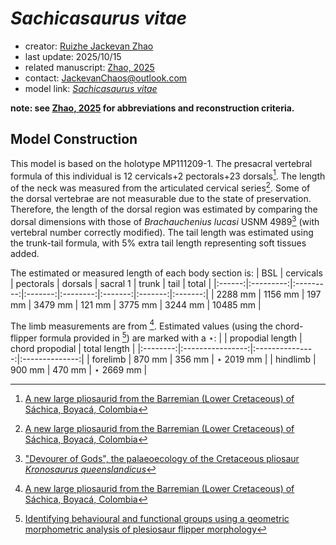 # *Sachicasaurus vitae*

- creator: [Ruizhe Jackevan Zhao](https://orcid.org/0009-0001-4869-3008) 
- last update: 2025/10/15
- related manuscript: [Zhao, 2025](https://doi.org/10.1101/2024.02.15.578844)
- contact: JackevanChaos@outlook.com
- model link: [*Sachicasaurus vitae*](https://github.com/Pliosaurus-kevani/Mundus-Cyclus/blob/main/Plesiosauria/Sachicasaurus%20vitae/Sachicasaurus%20vitae.pdf)

**note: see [Zhao, 2025](https://doi.org/10.1101/2024.02.15.578844) for abbreviations and reconstruction criteria.**

## Model Construction

This model is based on the holotype MP111209-1. The presacral vertebral
formula of this individual is 12 cervicals+2 pectorals+23 dorsals[^1].
The length of the neck was measured from
the articulated cervical series[^1]. Some of the dorsal vertebrae are not measurable due to the state
of preservation. Therefore, the length of the dorsal region was estimated by comparing the dorsal
dimensions with those of *Brachauchenius lucasi* USNM 4989[^2] (with vertebral number correctly
modified). The tail length was estimated using the trunk-tail formula, with 5% extra tail length representing soft tissues
added.

The estimated or measured length of each body section is:
| BSL    | cervicals | pectorals | dorsals | sacral 1 | trunk   | tail   | total   |
|:------:|:---------:|:---------:|:-------:|:--------:|:-------:|:-------:|:-------:|
| 2288 mm | 1156 mm   | 197 mm    | 3479 mm | 121 mm    | 3775 mm | 3244 mm | 10485 mm |

The limb measurements are from [^1]. Estimated values (using the chord-flipper formula provided in [^3]) are marked
with a $\star$:
|          | propodial length | chord propodial | total length   |
|:--------:|:----------------:|:---------------:|:--------------:|
| forelimb | 870 mm           | 356 mm          | $\star$ 2019 mm |
| hindlimb | 900 mm           | 470 mm          | $\star$ 2669 mm |


[^1]: [A new large pliosaurid from the Barremian (Lower Cretaceous) of Sáchica, Boyacá, Colombia](http://scielo.org.co/scielo.php?script=sci_arttext&pid=S1794-61902018000400223)
[^2]: ["Devourer of Gods", the palaeoecology of the Cretaceous pliosaur *Kronosaurus queenslandicus*](https://ogma.newcastle.edu.au/vital/access/manager/Repository/uon:12164)
[^3]: [Identifying behavioural and functional groups using a geometric morphometric analysis of plesiosaur flipper morphology](https://research.manchester.ac.uk/en/studentTheses/identifying-behavioural-and-functional-groups-using-a-geometric-m)
